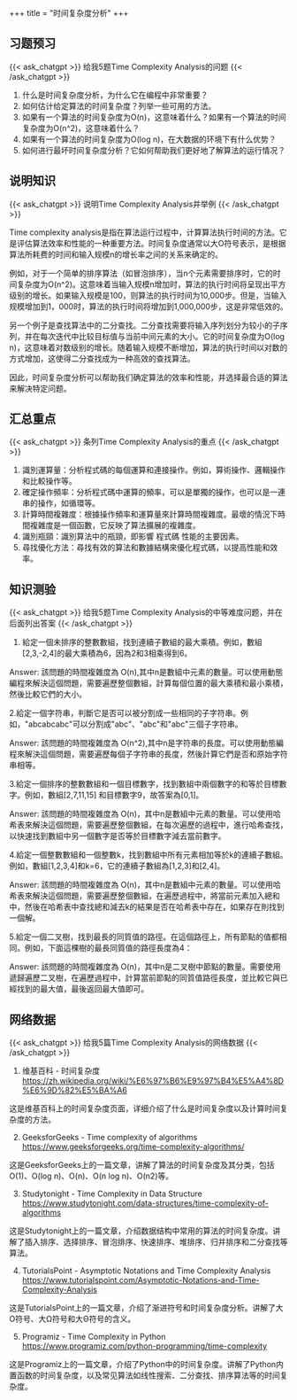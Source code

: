 +++
title = "时间复杂度分析"
+++
## 习题预习
{{< ask_chatgpt >}}
给我5题Time Complexity Analysis的问题
{{< /ask_chatgpt >}}



1. 什么是时间复杂度分析，为什么它在编程中非常重要？
2. 如何估计给定算法的时间复杂度？列举一些可用的方法。
3. 如果有一个算法的时间复杂度为O(n)，这意味着什么？如果有一个算法的时间复杂度为O(n^2)，这意味着什么？
4. 如果有一个算法的时间复杂度为O(log n)，在大数据的环境下有什么优势？
5. 如何进行最坏时间复杂度分析？它如何帮助我们更好地了解算法的运行情况？   

## 说明知识
{{< ask_chatgpt >}}
说明Time Complexity Analysis并举例
{{< /ask_chatgpt >}}



Time complexity analysis是指在算法运行过程中，计算算法执行时间的方法。它是评估算法效率和性能的一种重要方法。时间复杂度通常以大O符号表示，是根据算法所耗费的时间和输入规模n的增长率之间的关系来确定的。

例如，对于一个简单的排序算法（如冒泡排序），当n个元素需要排序时，它的时间复杂度为O(n^2)。这意味着当输入规模n增加时，算法的执行时间将呈现出平方级别的增长。如果输入规模是100，则算法的执行时间为10,000步。但是，当输入规模增加到1，000时，算法的执行时间将增加到1,000,000步，这是非常低效的。

另一个例子是查找算法中的二分查找。二分查找需要将输入序列划分为较小的子序列，并在每次迭代中比较目标值与当前中间元素的大小。它的时间复杂度为O(log n)，这意味着对数级别的增长。随着输入规模不断增加，算法的执行时间以对数的方式增加，这使得二分查找成为一种高效的查找算法。

因此，时间复杂度分析可以帮助我们确定算法的效率和性能，并选择最合适的算法来解决特定问题。   

## 汇总重点
{{< ask_chatgpt >}}
条列Time Complexity Analysis的重点
{{< /ask_chatgpt >}}



1. 識別運算量：分析程式碼的每個運算和連接操作。例如，算術操作、邏輯操作和比較操作等。
2. 確定操作頻率：分析程式碼中運算的頻率，可以是單獨的操作，也可以是一連串的操作，如循環等。
3. 計算時間複雜度：根據操作頻率和運算量來計算時間複雜度。最壞的情況下時間複雜度是一個函數，它反映了算法擴展的複雜度。
4. 識別瓶頸：識別算法中的瓶頸，即影響 程式碼 性能的主要因素。
5. 尋找優化方法：尋找有效的算法和數據結構來優化程式碼，以提高性能和效率。   

## 知识测验
{{< ask_chatgpt >}}
给我5题Time Complexity Analysis的中等难度问题，并在后面列出答案
{{< /ask_chatgpt >}}




1. 給定一個未排序的整數數組，找到連續子數組的最大乘積。例如，數組[2,3,-2,4]的最大乘積為6，因為2和3相乘得到6。

Answer: 該問題的時間複雜度為 O(n),其中n是數組中元素的數量。可以使用動態編程來解決這個問題，需要遍歷整個數組，計算每個位置的最大乘積和最小乘積，然後比較它們的大小。

2.給定一個字符串，判斷它是否可以被分割成一些相同的子字符串。例如，"abcabcabc"可以分割成"abc"、"abc"和"abc"三個子字符串。

Answer: 該問題的時間複雜度為 O(n^2),其中n是字符串的長度。可以使用動態編程來解決這個問題，需要遍歷每個子字符串的長度，然後計算它們是否和原始字符串相等。

3.給定一個排序的整數數組和一個目標數字，找到數組中兩個數字的和等於目標數字。例如，數組[2,7,11,15] 和目標數字9，故答案為[0,1]。

Answer: 該問題的時間複雜度為 O(n)，其中n是數組中元素的數量。可以使用哈希表來解決這個問題，需要遍歷整個數組，在每次遍歷的過程中，進行哈希查找，以快速找到數組中另一個數字是否等於目標數字減去當前數字。

4.給定一個整數數組和一個整數k，找到數組中所有元素相加等於k的連續子數組。例如，數組[1,2,3,4]和k=6，它的連續子數組為[1,2,3]和[2,4]。

Answer: 該問題的時間複雜度為 O(n)，其中n是數組中元素的數量。可以使用哈希表來解決這個問題，需要遍歷整個數組，在遍歷過程中，將當前元素加入總和中，然後在哈希表中查找總和減去k的結果是否在哈希表中存在，如果存在則找到一個解。

5.給定一個二叉樹，找到最長的同質值的路徑。在這個路徑上，所有節點的值都相同。例如，下面這棵樹的最長同質值的路徑長度為4：

Answer: 該問題的時間複雜度為 O(n)，其中n是二叉樹中節點的數量。需要使用遞歸遍歷二叉樹，在遍歷過程中，計算當前節點的同質值路徑長度，並比較它與已經找到的最大值，最後返回最大值即可。   

## 网络数据
{{< ask_chatgpt >}}
给我5篇Time Complexity Analysis的网络数据
{{< /ask_chatgpt >}}



1. 维基百科 - 时间复杂度
https://zh.wikipedia.org/wiki/%E6%97%B6%E9%97%B4%E5%A4%8D%E6%9D%82%E5%BA%A6

这是维基百科上的时间复杂度页面，详细介绍了什么是时间复杂度以及计算时间复杂度的方法。

2. GeeksforGeeks - Time complexity of algorithms
https://www.geeksforgeeks.org/time-complexity-algorithms/

这是GeeksforGeeks上的一篇文章，讲解了算法的时间复杂度及其分类，包括O(1)、O(log n)、O(n)、O(n log n)、O(n2)等。

3. Studytonight - Time Complexity in Data Structure
https://www.studytonight.com/data-structures/time-complexity-of-algorithms

这是Studytonight上的一篇文章，介绍数据结构中常用的算法的时间复杂度。讲解了插入排序、选择排序、冒泡排序、快速排序、堆排序、归并排序和二分查找等算法。

4. TutorialsPoint - Asymptotic Notations and Time Complexity Analysis
https://www.tutorialspoint.com/Asymptotic-Notations-and-Time-Complexity-Analysis

这是TutorialsPoint上的一篇文章，介绍了渐进符号和时间复杂度分析。讲解了大O符号、大Ω符号和大Θ符号的含义。

5. Programiz - Time Complexity in Python
https://www.programiz.com/python-programming/time-complexity

这是Programiz上的一篇文章，介绍了Python中的时间复杂度。讲解了Python内置函数的时间复杂度，以及常见算法如线性搜索、二分查找、排序算法等的时间复杂度。   

